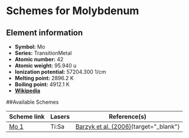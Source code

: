 # Schemes for Molybdenum

## Element information

- **Symbol:** Mo
- **Series:** TransitionMetal
- **Atomic number:** 42
- **Atomic weight:** 95.940 u
- **Ionization potential:** 57204.300 1/cm
- **Melting point:** 2896.2 K
- **Boiling point:** 4912.1 K
- [**Wikipedia**](https://en.wikipedia.org/wiki/Molybdenum)

##Available Schemes

|       Scheme link       | Lasers |                                     Reference(s)                                     |
| ----------------------- | ------ | ------------------------------------------------------------------------------------ |
| [Mo 1](../mo/mo-001.md) | Ti:Sa  | [Barzyk et al. (2006)](https://doi.org/10.1016/j.newar.2006.06.055){target="_blank"} |
